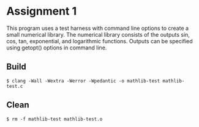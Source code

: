 # Assignment 1

This program uses a test harness with command line options to create a small numerical library. The numerical library consists of the outputs sin, cos, tan, exponential, and logarithmic functions. Outputs can be specified using getopt() options in command line. 

## Build

    $ clang -Wall -Wextra -Werror -Wpedantic -o mathlib-test mathlib-test.c

## Clean

    $ rm -f mathlib-test mathlib-test.o
 
